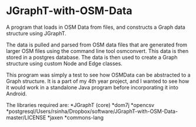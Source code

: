 # JGraphT-with-OSM-Data
A program that loads in OSM Data from files, and constructs a Graph data structure using JGraphT.

The data is pulled and parsed from OSM data files that are generated from larger OSM files using the command line tool osmconvert.
This data is then stored in a postgres database. The data is then used to create a Graph structure using custom Node and Edge classes.

This program was simply a test to see how OSMData can be abstracted to a Graph structure. It is a part of my 4th year project, and I wanted to see how it would work in a standalone Java program before incorporating it into Android.

The libraries required are:
*JGraphT (core)
*dom7j
*opencsv
*postgresql/Users/rsinha/Dropbox/software/JGraphT-with-OSM-Data-master/LICENSE
*jaxen
*commons-lang
